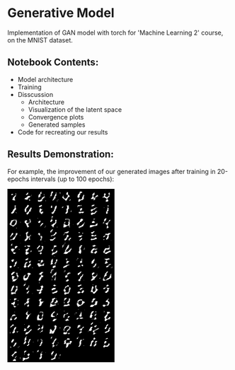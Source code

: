 # Generative Model

Implementation of GAN model with torch for 'Machine Learning 2' course, on the MNIST dataset.

## Notebook Contents:

- Model architecture
- Training
- Disscussion
    - Architecture
    - Visualization of the latent space
    - Convergence plots
    - Generated samples 
- Code for recreating our results

## Results Demonstration:

For example, the improvement of our generated images after training in 20-epochs intervals (up to 100 epochs):

![Generated samples](generated_results.gif)